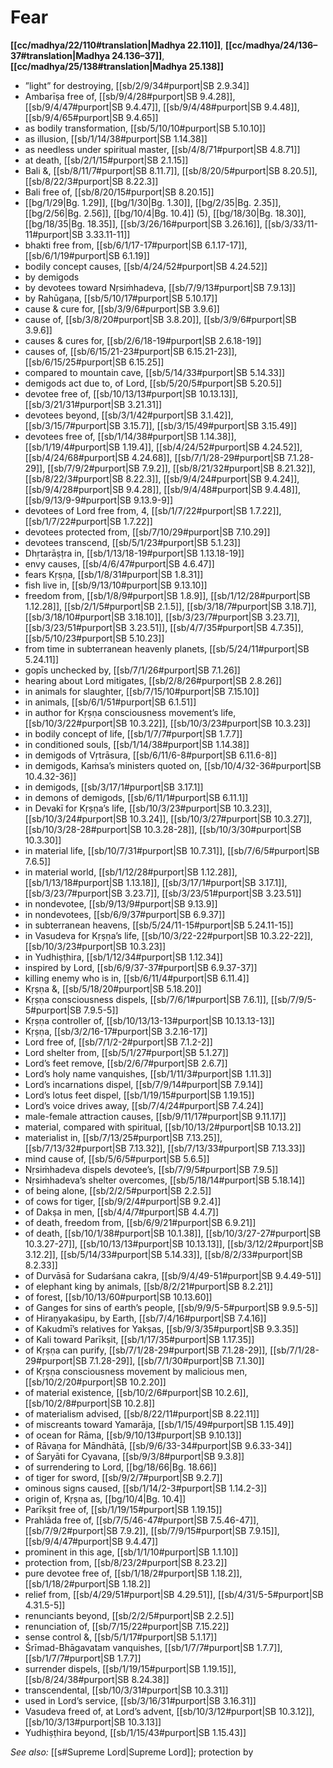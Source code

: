# Fear

**[[cc/madhya/22/110#translation|Madhya 22.110]]**, **[[cc/madhya/24/136–37#translation|Madhya 24.136–37]]**, **[[cc/madhya/25/138#translation|Madhya 25.138]]**

* ”light” for destroying, [[sb/2/9/34#purport|SB 2.9.34]]
* Ambarīṣa free of, [[sb/9/4/28#purport|SB 9.4.28]], [[sb/9/4/47#purport|SB 9.4.47]], [[sb/9/4/48#purport|SB 9.4.48]], [[sb/9/4/65#purport|SB 9.4.65]]
* as bodily transformation, [[sb/5/10/10#purport|SB 5.10.10]]
* as illusion, [[sb/1/14/38#purport|SB 1.14.38]]
* as needless under spiritual master, [[sb/4/8/71#purport|SB 4.8.71]]
* at death, [[sb/2/1/15#purport|SB 2.1.15]]
* Bali &, [[sb/8/11/7#purport|SB 8.11.7]], [[sb/8/20/5#purport|SB 8.20.5]], [[sb/8/22/3#purport|SB 8.22.3]]
* Bali free of, [[sb/8/20/15#purport|SB 8.20.15]]
*  [[bg/1/29|Bg. 1.29]], [[bg/1/30|Bg. 1.30]], [[bg/2/35|Bg. 2.35]], [[bg/2/56|Bg. 2.56]], [[bg/10/4|Bg. 10.4]] (5), [[bg/18/30|Bg. 18.30]], [[bg/18/35|Bg. 18.35]], [[sb/3/26/16#purport|SB 3.26.16]], [[sb/3/33/11-11#purport|SB 3.33.11-11]]
* bhakti free from, [[sb/6/1/17-17#purport|SB 6.1.17-17]], [[sb/6/1/19#purport|SB 6.1.19]]
* bodily concept causes, [[sb/4/24/52#purport|SB 4.24.52]]
* by demigods 
* by devotees toward Nṛsiṁhadeva, [[sb/7/9/13#purport|SB 7.9.13]]
* by Rahūgaṇa, [[sb/5/10/17#purport|SB 5.10.17]]
* cause & cure for, [[sb/3/9/6#purport|SB 3.9.6]]
* cause of, [[sb/3/8/20#purport|SB 3.8.20]], [[sb/3/9/6#purport|SB 3.9.6]]
* causes & cures for, [[sb/2/6/18-19#purport|SB 2.6.18-19]]
* causes of, [[sb/6/15/21-23#purport|SB 6.15.21-23]], [[sb/6/15/25#purport|SB 6.15.25]]
* compared to mountain cave, [[sb/5/14/33#purport|SB 5.14.33]]
* demigods act due to, of Lord, [[sb/5/20/5#purport|SB 5.20.5]]
* devotee free of, [[sb/10/13/13#purport|SB 10.13.13]], [[sb/3/21/31#purport|SB 3.21.31]]
* devotees beyond, [[sb/3/1/42#purport|SB 3.1.42]], [[sb/3/15/7#purport|SB 3.15.7]], [[sb/3/15/49#purport|SB 3.15.49]]
* devotees free of, [[sb/1/14/38#purport|SB 1.14.38]], [[sb/1/19/4#purport|SB 1.19.4]], [[sb/4/24/52#purport|SB 4.24.52]], [[sb/4/24/68#purport|SB 4.24.68]], [[sb/7/1/28-29#purport|SB 7.1.28-29]], [[sb/7/9/2#purport|SB 7.9.2]], [[sb/8/21/32#purport|SB 8.21.32]], [[sb/8/22/3#purport|SB 8.22.3]], [[sb/9/4/24#purport|SB 9.4.24]], [[sb/9/4/28#purport|SB 9.4.28]], [[sb/9/4/48#purport|SB 9.4.48]], [[sb/9/13/9-9#purport|SB 9.13.9-9]]
* devotees of Lord free from, 4, [[sb/1/7/22#purport|SB 1.7.22]], [[sb/1/7/22#purport|SB 1.7.22]]
* devotees protected from, [[sb/7/10/29#purport|SB 7.10.29]]
* devotees transcend, [[sb/5/1/23#purport|SB 5.1.23]]
* Dhṛtarāṣṭra in, [[sb/1/13/18-19#purport|SB 1.13.18-19]]
* envy causes, [[sb/4/6/47#purport|SB 4.6.47]]
* fears Kṛṣṇa, [[sb/1/8/31#purport|SB 1.8.31]]
* fish live in, [[sb/9/13/10#purport|SB 9.13.10]]
* freedom from, [[sb/1/8/9#purport|SB 1.8.9]], [[sb/1/12/28#purport|SB 1.12.28]], [[sb/2/1/5#purport|SB 2.1.5]], [[sb/3/18/7#purport|SB 3.18.7]], [[sb/3/18/10#purport|SB 3.18.10]], [[sb/3/23/7#purport|SB 3.23.7]], [[sb/3/23/51#purport|SB 3.23.51]], [[sb/4/7/35#purport|SB 4.7.35]], [[sb/5/10/23#purport|SB 5.10.23]]
* from time in subterranean heavenly planets, [[sb/5/24/11#purport|SB 5.24.11]]
* gopīs unchecked by, [[sb/7/1/26#purport|SB 7.1.26]]
* hearing about Lord mitigates, [[sb/2/8/26#purport|SB 2.8.26]]
* in animals for slaughter, [[sb/7/15/10#purport|SB 7.15.10]]
* in animals, [[sb/6/1/51#purport|SB 6.1.51]]
* in author for Kṛṣṇa consciousness movement’s life, [[sb/10/3/22#purport|SB 10.3.22]], [[sb/10/3/23#purport|SB 10.3.23]]
* in bodily concept of life, [[sb/1/7/7#purport|SB 1.7.7]]
* in conditioned souls, [[sb/1/14/38#purport|SB 1.14.38]]
* in demigods of Vṛtrāsura, [[sb/6/11/6-8#purport|SB 6.11.6-8]]
* in demigods, Kaṁsa’s ministers quoted on, [[sb/10/4/32-36#purport|SB 10.4.32-36]]
* in demigods, [[sb/3/17/1#purport|SB 3.17.1]]
* in demons of demigods, [[sb/6/11/1#purport|SB 6.11.1]]
* in Devakī for Kṛṣṇa’s life, [[sb/10/3/23#purport|SB 10.3.23]], [[sb/10/3/24#purport|SB 10.3.24]], [[sb/10/3/27#purport|SB 10.3.27]], [[sb/10/3/28-28#purport|SB 10.3.28-28]], [[sb/10/3/30#purport|SB 10.3.30]]
* in material life, [[sb/10/7/31#purport|SB 10.7.31]], [[sb/7/6/5#purport|SB 7.6.5]]
* in material world, [[sb/1/12/28#purport|SB 1.12.28]], [[sb/1/13/18#purport|SB 1.13.18]], [[sb/3/17/1#purport|SB 3.17.1]], [[sb/3/23/7#purport|SB 3.23.7]], [[sb/3/23/51#purport|SB 3.23.51]]
* in nondevotee, [[sb/9/13/9#purport|SB 9.13.9]]
* in nondevotees, [[sb/6/9/37#purport|SB 6.9.37]]
* in subterranean heavens, [[sb/5/24/11-15#purport|SB 5.24.11-15]]
* in Vasudeva for Kṛṣṇa’s life, [[sb/10/3/22-22#purport|SB 10.3.22-22]], [[sb/10/3/23#purport|SB 10.3.23]]
* in Yudhiṣṭhira, [[sb/1/12/34#purport|SB 1.12.34]]
* inspired by Lord, [[sb/6/9/37-37#purport|SB 6.9.37-37]]
* killing enemy who is in, [[sb/6/11/4#purport|SB 6.11.4]]
* Kṛṣṇa &, [[sb/5/18/20#purport|SB 5.18.20]]
* Kṛṣṇa consciousness dispels, [[sb/7/6/1#purport|SB 7.6.1]], [[sb/7/9/5-5#purport|SB 7.9.5-5]]
* Kṛṣṇa controller of, [[sb/10/13/13-13#purport|SB 10.13.13-13]]
* Kṛṣṇa, [[sb/3/2/16-17#purport|SB 3.2.16-17]]
* Lord free of, [[sb/7/1/2-2#purport|SB 7.1.2-2]]
* Lord shelter from, [[sb/5/1/27#purport|SB 5.1.27]]
* Lord’s feet remove, [[sb/2/6/7#purport|SB 2.6.7]]
* Lord’s holy name vanquishes, [[sb/1/11/3#purport|SB 1.11.3]]
* Lord’s incarnations dispel, [[sb/7/9/14#purport|SB 7.9.14]]
* Lord’s lotus feet dispel, [[sb/1/19/15#purport|SB 1.19.15]]
* Lord’s voice drives away, [[sb/7/4/24#purport|SB 7.4.24]]
* male-female attraction causes, [[sb/9/11/17#purport|SB 9.11.17]]
* material, compared with spiritual, [[sb/10/13/2#purport|SB 10.13.2]]
* materialist in, [[sb/7/13/25#purport|SB 7.13.25]], [[sb/7/13/32#purport|SB 7.13.32]], [[sb/7/13/33#purport|SB 7.13.33]]
* mind cause of, [[sb/5/6/5#purport|SB 5.6.5]]
* Nṛsiṁhadeva dispels devotee’s, [[sb/7/9/5#purport|SB 7.9.5]]
* Nṛsiṁhadeva’s shelter overcomes, [[sb/5/18/14#purport|SB 5.18.14]]
* of being alone, [[sb/2/2/5#purport|SB 2.2.5]]
* of cows for tiger, [[sb/9/2/4#purport|SB 9.2.4]]
* of Dakṣa in men, [[sb/4/4/7#purport|SB 4.4.7]]
* of death, freedom from, [[sb/6/9/21#purport|SB 6.9.21]]
* of death, [[sb/10/1/38#purport|SB 10.1.38]], [[sb/10/3/27-27#purport|SB 10.3.27-27]], [[sb/10/13/13#purport|SB 10.13.13]], [[sb/3/12/2#purport|SB 3.12.2]], [[sb/5/14/33#purport|SB 5.14.33]], [[sb/8/2/33#purport|SB 8.2.33]]
* of Durvāsā for Sudarśana cakra, [[sb/9/4/49-51#purport|SB 9.4.49-51]]
* of elephant king by animals, [[sb/8/2/21#purport|SB 8.2.21]]
* of forest, [[sb/10/13/60#purport|SB 10.13.60]]
* of Ganges for sins of earth’s people, [[sb/9/9/5-5#purport|SB 9.9.5-5]]
* of Hiraṇyakaśipu, by Earth, [[sb/7/4/16#purport|SB 7.4.16]]
* of Kakudmī’s relatives for Yakṣas, [[sb/9/3/35#purport|SB 9.3.35]]
* of Kali toward Parīkṣit, [[sb/1/17/35#purport|SB 1.17.35]]
* of Kṛṣṇa can purify, [[sb/7/1/28-29#purport|SB 7.1.28-29]], [[sb/7/1/28-29#purport|SB 7.1.28-29]], [[sb/7/1/30#purport|SB 7.1.30]]
* of Kṛṣṇa consciousness movement by malicious men, [[sb/10/2/20#purport|SB 10.2.20]]
* of material existence, [[sb/10/2/6#purport|SB 10.2.6]], [[sb/10/2/8#purport|SB 10.2.8]]
* of materialism advised, [[sb/8/22/11#purport|SB 8.22.11]]
* of miscreants toward Yamarāja, [[sb/1/15/49#purport|SB 1.15.49]]
* of ocean for Rāma, [[sb/9/10/13#purport|SB 9.10.13]]
* of Rāvaṇa for Māndhātā, [[sb/9/6/33-34#purport|SB 9.6.33-34]]
* of Śaryāti for Cyavana, [[sb/9/3/8#purport|SB 9.3.8]]
* of surrendering to Lord, [[bg/18/66|Bg. 18.66]]
* of tiger for sword, [[sb/9/2/7#purport|SB 9.2.7]]
* ominous signs caused, [[sb/1/14/2-3#purport|SB 1.14.2-3]]
* origin of, Kṛṣṇa as, [[bg/10/4|Bg. 10.4]]
* Parīkṣit free of, [[sb/1/19/15#purport|SB 1.19.15]]
* Prahlāda free of, [[sb/7/5/46-47#purport|SB 7.5.46-47]], [[sb/7/9/2#purport|SB 7.9.2]], [[sb/7/9/15#purport|SB 7.9.15]], [[sb/9/4/47#purport|SB 9.4.47]]
* prominent in this age, [[sb/1/1/10#purport|SB 1.1.10]]
* protection from, [[sb/8/23/2#purport|SB 8.23.2]]
* pure devotee free of, [[sb/1/18/2#purport|SB 1.18.2]], [[sb/1/18/2#purport|SB 1.18.2]]
* relief from, [[sb/4/29/51#purport|SB 4.29.51]], [[sb/4/31/5-5#purport|SB 4.31.5-5]]
* renunciants beyond, [[sb/2/2/5#purport|SB 2.2.5]]
* renunciation of, [[sb/7/15/22#purport|SB 7.15.22]]
* sense control &, [[sb/5/1/17#purport|SB 5.1.17]]
* Śrīmad-Bhāgavatam vanquishes, [[sb/1/7/7#purport|SB 1.7.7]], [[sb/1/7/7#purport|SB 1.7.7]]
* surrender dispels, [[sb/1/19/15#purport|SB 1.19.15]], [[sb/8/24/38#purport|SB 8.24.38]]
* transcendental, [[sb/10/3/31#purport|SB 10.3.31]]
* used in Lord’s service, [[sb/3/16/31#purport|SB 3.16.31]]
* Vasudeva freed of, at Lord’s advent, [[sb/10/3/12#purport|SB 10.3.12]], [[sb/10/3/13#purport|SB 10.3.13]]
* Yudhiṣṭhira beyond, [[sb/1/15/43#purport|SB 1.15.43]]

*See also:* [[s#Supreme Lord|Supreme Lord]]; protection by
